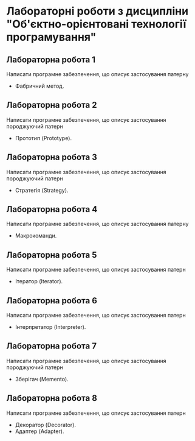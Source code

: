 # Лабораторні роботи з дисципліни "Об'єктно-орієнтовані технології програмування"
## Лабораторна робота 1
Написати програмне забезпечення, що описує застосування патерну
-	Фабричний метод.
## Лабораторна робота 2
Написати програмне забезпечення, що описує застосування породжуючий патерн 
-	Прототип (Prototype).
## Лабораторна робота 3
Написати програмне забезпечення, що описує застосування породжуючий патерн 
-	Стратегія (Strategy). 
## Лабораторна робота 4
Написати програмне забезпечення, що описує застосування патерну
-	Макрокоманди. 
## Лабораторна робота 5
Написати програмне забезпечення, що описує застосування патерн 
-	Ітератор (Iterator). 
## Лабораторна робота 6
Написати програмне забезпечення, що описує застосування патерн 
-	Інтерпретатор (Interpreter). 
## Лабораторна робота 7
Написати програмне забезпечення, що описує застосування породжуючий патерн 
-	Зберігач (Memento). 
## Лабораторна робота 8
Написати програмне забезпечення, що описує застосування патерн 
-	Декоратор (Decorator). 
-	Адаптер (Adapter).  
